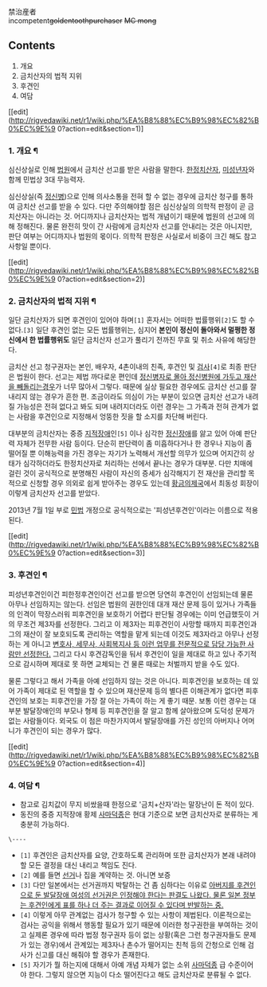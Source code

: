 禁治産者  
incompetent<del>goldentoothpurchaser</del> <del>MC mong</del>

## Contents

    

1. 개요 
2. 금치산자의 법적 지위 
3. 후견인 
4. 여담 

[[edit](http://rigvedawiki.net/r1/wiki.php/%EA%B8%88%EC%B9%98%EC%82%B0%EC%9E%9
0?action=edit&section=1)]

### 1. 개요 ¶

심신상실로 인해 [법원](%EB%B2%95%EC%9B%90.md)에서 금치산 선고를 받은 사람을 말한다.
[한정치산자](%ED%95%9C%EC%A0%95%EC%B9%98%EC%82%B0%EC%9E%90.md),
[미성년자](%EB%AF%B8%EC%84%B1%EB%85%84%EC%9E%90.md)와 함께 민법상 3대 무능력자.

  

심신상실(즉 [정신병](%EC%A0%95%EC%8B%A0%EB%B3%91.md))으로 인해 의사소통을 전혀 할 수 없는 경우에 금치산
청구를 통하여 금치산 선고를 받을 수 있다. 다만 주의해야할 점은 심신상실의 의학적 판정이 곧 금치산자는 아니라는 것. 어디까지나 금치산자는
법적 개념이기 때문에 법원의 선고에 의해 정해진다. 물론 완전히 맛이 간 사람에게 금치산자 선고를 안내리는 것은 아니지만, 판단 여부는
어디까지나 법원의 몫이다. 의학적 판정은 사실로서 비중이 크긴 해도 참고사항일 뿐이다.

  

[[edit](http://rigvedawiki.net/r1/wiki.php/%EA%B8%88%EC%B9%98%EC%82%B0%EC%9E%9
0?action=edit&section=2)]

### 2. 금치산자의 법적 지위 ¶

일단 금치산자가 되면 후견인이 있어야 하며`[1]` 혼자서는 어떠한 법률행위`[2]`도 할 수 없다.`[3]` 일단 후견인 없는 모든
법률행위는, 심지어 **본인이 정신이 돌아와서 멀쩡한 정신에서 한 법률행위도** 일단 금치산자 선고가 풀리기 전까진 무효 및 취소 사유에
해당한다.

  

금치산 선고 청구권자는 본인, 배우자, 4촌이내의 친족, 후견인 및 [검사](%EA%B2%80%EC%82%AC.md)`[4]`로 최종
판단은 법원이 한다. 선고는 제법 까다로운 편인데 [정신병자로 몰아 정신병원에 가두고 재산을 빼돌리는경우](%EC%98%90%EB%A1%9C%20%ED%94%BC%ED%8F%AC.md)가 너무 많아서 그렇다. 때문에 실상 필요한
경우에도 금치산 선고를 잘 내리지 않는 경우가 흔한 편. 조금이라도 의심이 가는 부분이 있으면 금치산 선고가 내려질 가능성은 전혀 없다고
봐도 되며 내려지더라도 이런 경우는 그 가족과 전혀 관계가 없는 사람을 후견인으로 지정해서 엉뚱한 짓을 할 소지를 차단해 버린다.

  

대부분의 금치산자는 중증 [지적장애](%EC%A7%80%EC%A0%81%EC%9E%A5%EC%95%A0.md)인`[5]` 이나 심각한
[정신장애](%EC%A0%95%EC%8B%A0%EC%9E%A5%EC%95%A0.md)를 앓고 있어 아예 판단력 자체가 전무한 사람
등이다. 단순히 판단력이 좀 미흡하다거나 한 경우나 지능이 좀 떨어질 뿐 이해능력을 가진 경우는 자기가 노력해서 개선할 의무가 있으며
어지간히 상태가 심각하더라도 한정치산자로 처리하는 선에서 끝나는 경우가 대부분. 다만 치매에 걸린 것이 공식적으로 분명해진 사람이 자신의
증세가 심각해지기 전 재산을 관리할 목적으로 신청할 경우 의외로 쉽게 받아주는 경우도 있는데 [황금의제국](%ED%99%A9%EA%B8%88%EC%9D%98%20%EC%A0%9C%EA%B5%AD.md)에서 최동성 회장이 이렇게 금치산자
선고를 받았다.

  

2013년 7월 1일 부로 [민법](%EB%AF%BC%EB%B2%95.md) 개정으로 공식적으로는 '피성년후견인'이라는 이름으로
적용된다.

  

[[edit](http://rigvedawiki.net/r1/wiki.php/%EA%B8%88%EC%B9%98%EC%82%B0%EC%9E%9
0?action=edit&section=3)]

### 3. 후견인 ¶

피성년후견인이건 피한정후견인이건 선고를 받으면 당연히 후견인이 선임되는데 물론 아무나 선임하지는 않는다. 선임은 법원의 권한인데 대개 재산
문제 등이 있거나 가족들의 인격이 막장스러워 피후견인을 보호하기 어렵다 판단될 경우에는 이미 언급했듯이 거의 무조건 제3자를 선정한다.
그리고 이 제3자는 피후견인이 사망할 때까지 피후견인과 그의 재산이 잘 보호되도록 관리하는 역할을 맡게 되는데 이것도 제3자라고 아무나
선정하는 게 아니고 [변호사, 세무사, 사회복지사 등 이런 업무를 전문적으로 담당 가능한 사람만
선정한다.](http://www.lawtimes.co.kr/LawNews/News/NewsContents.aspx?serial=73433)
그리고 다시 후견감독인을 둬서 후견인이 일을 제대로 하고 있나 주기적으로 감시하며 제대로 못 하면 교체되는 건 물론 때로는 처벌까지 받을
수도 있다.

  

물론 그렇다고 해서 가족을 아예 선임하지 않는 것은 아니다. 피후견인을 보호하는 데 있어 가족이 제대로 된 역할을 할 수 있으며 재산문제
등의 별다른 이해관계가 없다면 피후견인의 보호는 피후견인을 가장 잘 아는 가족이 하는 게 좋기 때문. 보통 이런 경우는 대부분 발달장애인의
부모나 형제 등 피후견인을 잘 알고 함께 살아왔으며 도덕성 문제가 없는 사람들이다. 외국도 이 점은 마찬가지여서 발달장애를 가진 성인의
아버지나 어머니가 후견인이 되는 경우가 많다.

  
  

[[edit](http://rigvedawiki.net/r1/wiki.php/%EA%B8%88%EC%B9%98%EC%82%B0%EC%9E%9
0?action=edit&section=4)]

### 4. 여담 ¶

  * 참고로 김치값이 무지 비쌌을때 한정으로 '금치+산자'라는 말장난이 돈 적이 있다.
  * 동진의 중증 지적장애 황제 [사마덕종](%EC%82%AC%EB%A7%88%EB%8D%95%EC%A2%85.md)은 현대 기준으로 보면 금치산자로 분류하는 게 충분히 가능하다. 

`\----`

  * `[1]` 후견인은 금치산자를 요양, 간호하도록 관리하며 또한 금치산자가 본래 내려야 할 모든 결정을 대신 내리고 책임도 진다.
  * `[2]` 예를 들면 [선거](%EC%84%A0%EA%B1%B0.md)나 집을 계약하는 것. 아니면 보증
  * `[3]` 다만 일본에서는 선거권까지 박탈하는 건 좀 심하다는 이유로 [아버지를 후견인으로 둔 발달장애 여성의 선거권은 인정해야 한다는 판결도 나왔다. 물론 일본 정부는 후견인에게 표를 하나 더 주는 결과로 이어질 수 있다며 반발하는 중.](http://news.naver.com/main/read.nhn?mode=LSD&mid=sec&sid1=104&oid=038&aid=0002364383)
  * `[4]` 이렇게 아무 관계없는 검사가 청구할 수 있는 사항이 제법된다. 이론적으로는 검사는 공익을 위해서 행동할 필요가 있기 때문에 이러한 청구권한을 부여하는 것이고 실제론 경우에 따라 법정 청구권자 등이 없는 상황(혹은 그런 청구권자들도 문제가 있는 경우)에서 관계있는 제3자나 촌수가 떨어지는 친척 등의 간청으로 인해 검사가 신고를 대신 해줘야 할 경우가 존재한다.
  * `[5]` 자기가 뭘 하는지에 대해서 아예 개념 자체가 없는 소위 [사마덕종](%EC%82%AC%EB%A7%88%EB%8D%95%EC%A2%85.md) 급 수준이어야 한다. 그렇지 않으면 지능이 다소 떨어진다고 해도 금치산자로 분류될 수 없다.

